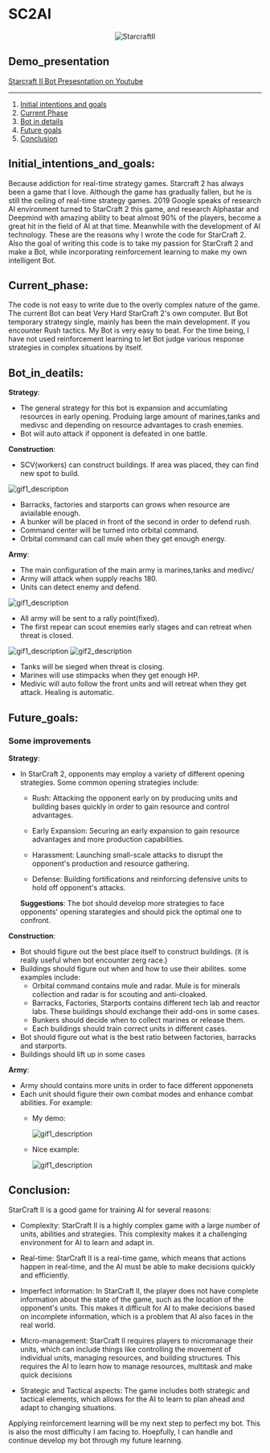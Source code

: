 <p align="center"><h1>SC2AI</h1></p> 


<p align="center">
  <img src="https://user-images.githubusercontent.com/87624521/212523904-45972460-5add-4a82-b407-03a40f383894.jpg" alt="StarcraftII">
</p>


## Demo_presentation

<a href="https://www.youtube.com/watch?v=AA731G7x-Ak">Starcraft II Bot Presesntation on Youtube</a>

----------------------------------------


1. [Initial intentions and goals](#Initial_intentions_and_goals)
2. [Current Phase](#Current_Phase)
3. [Bot in details](#Bot_in_deatils)
4. [Future goals](#Future_goals)
5. [Conclusion](#Conclusion)



## Initial_intentions_and_goals:
Because addiction for real-time strategy games. Starcraft 2 has always been a game that I love. Although the game has gradually fallen, but he is still the ceiling of real-time strategy games. 2019 Google speaks of research AI environment turned to StarCraft 2 this game, and research Alphastar and Deepmind with amazing ability to beat almost 90% of the players, become a great hit in the field of AI at that time. Meanwhile with the development of AI technology. These are the reasons why I wrote the code for StarCraft 2. Also the goal of writing this code is to take my passion for StarCraft 2 and make a Bot, while incorporating reinforcement learning to make my own intelligent Bot.

## Current_phase:
The code is not easy to write due to the overly complex nature of the game. The current Bot can beat Very Hard StarCraft 2's own computer. But Bot temporary strategy single, mainly has been the main development. If you encounter Rush tactics. My Bot is very easy to beat.
For the time being, I have not used reinforcement learning to let Bot judge various response strategies in complex situations by itself.

## Bot_in_deatils: 
**Strategy**:
* The general strategy for this bot is expansion and accumlating resources in early opening. Produing large amount of marines,tanks and medivsc and depending on resource advantages to crash enemies.
* Bot will auto attack if opponent is defeated in one battle.

**Construction**:
* SCV(workers) can construct buildings. If area was placed, they can find new spot to build.
<img src="https://user-images.githubusercontent.com/87624521/212524708-fecd8d68-6e60-4dc3-a702-f71ebc92924c.gif" alt="gif1_description" style="display: inline-block;">

* Barracks, factories and starports can grows when resource are aviailable enough.
* A bunker will be placed in front of the second in order to defend rush.
* Command center will be turned into orbital command.
* Orbital command can call mule when they get enough energy.

**Army**:
* The main configuration of the main army is marines,tanks and medivc/
* Army will attack when supply reachs 180.
* Units can detect enemy and defend.
<img src="https://user-images.githubusercontent.com/87624521/212524601-9fe26a46-289f-4700-acd3-51d8547e9c73.gif" alt="gif1_description" style="display: inline-block;">

* All army will be sent to a rally point(fixed).
* The first repear can scout enemies early stages and can retreat when threat is closed.
<img src="https://user-images.githubusercontent.com/87624521/212524439-35c4e436-61b5-4e87-87dc-147c3f6778e8.gif" alt="gif1_description" style="display: inline-block;">
<img src="https://user-images.githubusercontent.com/87624521/212524508-9bb20e84-e83c-4844-a032-25ae1134ab6f.gif" alt="gif2_description" style="display: inline-block;">


* Tanks will be sieged when threat is closing.
* Marines will use stimpacks when they get enough HP.
* Medivic will auto follow the front units and will retreat when they get attack. Healing is automatic.


## Future_goals:
### Some improvements
**Strategy**:
* In StarCraft 2, opponents may employ a variety of different opening strategies. Some common opening strategies include:

  * Rush: Attacking the opponent early on by producing units and building bases quickly in order to gain resource and control advantages.

  * Early Expansion: Securing an early expansion to gain resource advantages and more production capabilities.

  * Harassment: Launching small-scale attacks to disrupt the opponent's production and resource gathering.

  * Defense: Building fortifications and reinforcing defensive units to hold off opponent's attacks.

  **Suggestions**: The bot should develop more strategies to face opponents' opening starategies and should pick the optimal one to confront.

**Construction**:
* Bot should figure out the best place itself to construct buildings. (it is really useful when bot encounter zerg race.)
* Buildings should figure out when and how to use their abilites. some examples include:
  * Orbital command contains mule and radar. Mule is for minerals collection and radar is for scouting and anti-cloaked.
  * Barracks, Factories, Starports contains different tech lab and reactor labs. These buildings should exchange their add-ons in some cases.
  * Bunkers should decide when to collect marines or release them.
  * Each buildings should train correct units in different cases.
* Bot should figure out what is the best ratio between factories, barracks and starports.
* Buildings should lift up in some cases

**Army**:
* Army should contains more units in order to face different opponenets
* Each unit should figure their own combat modes and enhance combat abilities. For example:
  * My demo:


    <img src="https://user-images.githubusercontent.com/87624521/212525936-9db1b5fa-6fae-4258-ab8d-8e705f5b2711.gif" alt="gif1_description" style="display: inline-block;">
  * Nice example:


     <img src="https://user-images.githubusercontent.com/87624521/212525974-29f6151f-7467-481a-a70e-e94d34490d3c.gif" alt="gif1_description" style="display: inline-block;">
     
     
     
## Conclusion:

StarCraft II is a good game for training AI for several reasons:

* Complexity: StarCraft II is a highly complex game with a large number of units, abilities and strategies. This complexity makes it a challenging environment for AI to learn and adapt in.

* Real-time: StarCraft II is a real-time game, which means that actions happen in real-time, and the AI must be able to make decisions quickly and efficiently.

* Imperfect information: In StarCraft II, the player does not have complete information about the state of the game, such as the location of the opponent's units. This makes it difficult for AI to make decisions based on incomplete information, which is a problem that AI also faces in the real world.

* Micro-management: StarCraft II requires players to micromanage their units, which can include things like controlling the movement of individual units, managing resources, and building structures. This requires the AI to learn how to manage resources, multitask and make quick decisions

* Strategic and Tactical aspects: The game includes both strategic and tactical elements, which allows for the AI to learn to plan ahead and adapt to changing situations.



Applying reinforcement learning will be my next step to perfect my bot. This is also the most difficulty I am facing to. Hoepfully, I can handle and continue develop my bot through my future learning.
